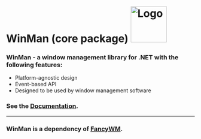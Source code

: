 # WinMan (core package) <img src="https://raw.githubusercontent.com/veselink1/winman/master/Resources/Icon.png" alt="Logo" width="96">

### WinMan - a window management library for .NET with the following features:
 - Platform-agnostic design
 - Event-based API
 - Designed to be used by window management software

### See the [Documentation](https://veselink1.github.io/winman/WinMan.html).

---
### WinMan is a dependency of [FancyWM](https://www.microsoft.com/en-us/p/fancywm/9p1741lkhqs9).
